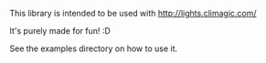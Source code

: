 This library is intended to be used with http://lights.climagic.com/  

It's purely made for fun! :D

See the examples directory on how to use it.